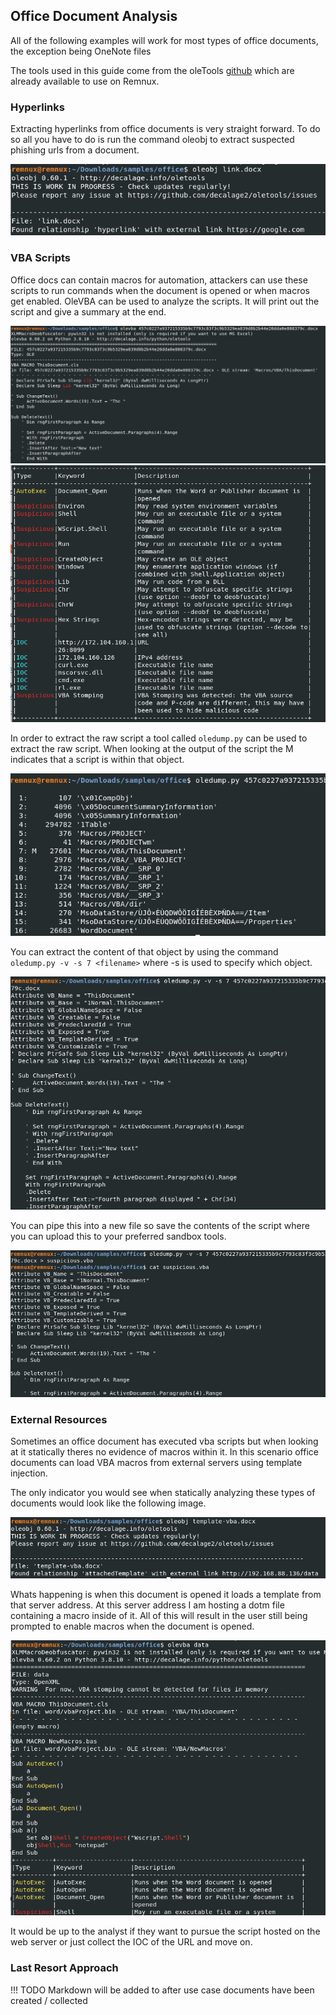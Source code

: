 ## Office Document Analysis

All of the following examples will work for most types of office documents, the exception being OneNote files

The tools used in this guide come from the oleTools [github](https://github.com/decalage2/oletools) which are already available to use on Remnux.

### Hyperlinks

Extracting hyperlinks from office documents is very straight forward. To do so all you have to do is run the command oleobj to extract suspected phishing urls from a document.

![Extracting Urls](./img/oleobj-url.png)

### VBA Scripts

Office docs can contain macros for automation, attackers can use these scripts to run commands when the document is opened or when macros get enabled. OleVBA can be used to analyze the scripts. It will print out the script and give a summary at the end.

![Extracting Scripts](./img/olevba-1.png)
![Script Summary](./img/olevba-2.png)

In order to extract the raw script a tool called `oledump.py` can be used to extract the raw script. When looking at the output of the script the M indicates that a script is within that object.

![oledump output](./img/oledump-1.png)

You can extract the content of that object by using the command `oledump.py -v -s 7 <filename>` where -s is used to specify which object.

![raw script](./img/oledump-2.png)

You can pipe this into a new file so save the contents of the script where you can upload this to your preferred sandbox tools.

![piping to file](./img/oledump-3.png)

### External Resources

Sometimes an office document has executed vba scripts but when looking at it statically theres no evidence of macros within it. In this scenario office documents can load VBA macros from external servers using template injection.

The only indicator you would see when statically analyzing these types of documents would look like the following image.

![Macroless Sample](./img/template-1.png)

Whats happening is when this document is opened it loads a template from that server address. At this server address I am hosting a dotm file containing a macro inside of it. All of this will result in the user still being prompted to enable macros when the document is opened.

![The template file](./img/template-2.png)

It would be up to the analyst if they want to pursue the script hosted on the web server or just collect the IOC of the URL and move on.

### Last Resort Approach

!!! TODO
Markdown will be added to after use case documents have been created / collected
